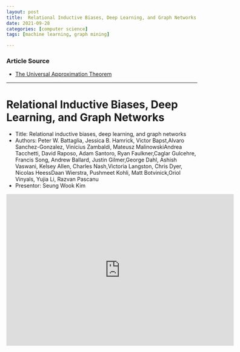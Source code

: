 ```yaml
---
layout: post
title:  Relational Inductive Biases, Deep Learning, and Graph Networks
date: 2021-09-28
categories: [computer science]
tags: [machine learning, graph mining]

---
```


### Article Source

* [The Universal Approximation Theorem](https://www.youtube.com/watch?v=Uqs04DEqM0s)


---

# Relational Inductive Biases, Deep Learning, and Graph Networks


* Title: Relational inductive biases, deep learning, and graph networks
* Authors: Peter W. Battaglia, Jessica B. Hamrick, Victor Bapst,Alvaro Sanchez-Gonzalez, Vinicius Zambaldi, Mateusz MalinowskiAndrea Tacchetti, David Raposo, Adam Santoro, Ryan Faulkner,Caglar Gulcehre, Francis Song, Andrew Ballard, Justin Gilmer,George Dahl, Ashish Vaswani, Kelsey Allen, Charles Nash,Victoria Langston, Chris Dyer, Nicolas HeessDaan Wierstra, Pushmeet Kohli, Matt Botvinick,Oriol Vinyals, Yujia Li, Razvan Pascanu
* Presentor: Seung Wook Kim

<iframe width="600" height="400" src="https://www.youtube.com/embed/56e104J4ehA" title="YouTube video player" frameborder="0" allow="accelerometer; autoplay; clipboard-write; encrypted-media; gyroscope; picture-in-picture" allowfullscreen></iframe>